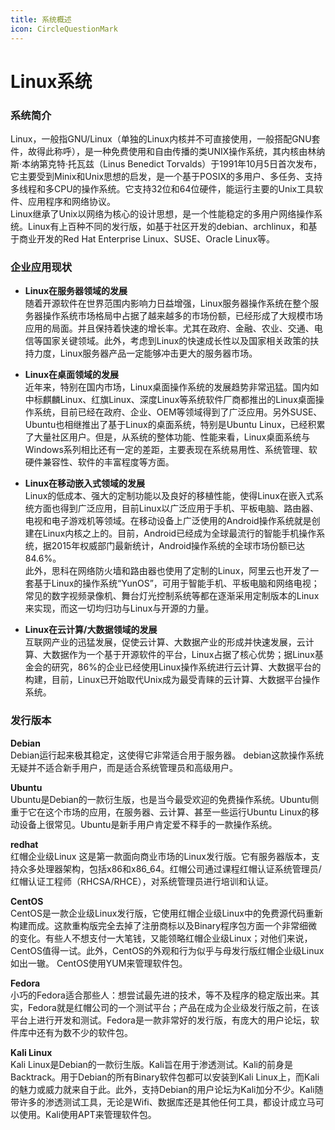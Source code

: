```yaml
---
title: 系统概述
icon: CircleQuestionMark
---
```


# Linux系统

### 系统简介

Linux，一般指GNU/Linux（单独的Linux内核并不可直接使用，一般搭配GNU套件，故得此称呼），是一种免费使用和自由传播的类UNIX操作系统，其内核由林纳斯·本纳第克特·托瓦兹（Linus Benedict Torvalds）于1991年10月5日首次发布，它主要受到Minix和Unix思想的启发，是一个基于POSIX的多用户、多任务、支持多线程和多CPU的操作系统。它支持32位和64位硬件，能运行主要的Unix工具软件、应用程序和网络协议。  
Linux继承了Unix以网络为核心的设计思想，是一个性能稳定的多用户网络操作系统。Linux有上百种不同的发行版，如基于社区开发的debian、archlinux，和基于商业开发的Red Hat Enterprise Linux、SUSE、Oracle Linux等。

### 企业应用现状

* **Linux在服务器领域的发展**  
  随着开源软件在世界范围内影响力日益增强，Linux服务器操作系统在整个服务器操作系统市场格局中占据了越来越多的市场份额，已经形成了大规模市场应用的局面。并且保持着快速的增长率。尤其在政府、金融、农业、交通、电信等国家关键领域。此外，考虑到Linux的快速成长性以及国家相关政策的扶持力度，Linux服务器产品一定能够冲击更大的服务器市场。

* **Linux在桌面领域的发展**  
  近年来，特别在国内市场，Linux桌面操作系统的发展趋势非常迅猛。国内如中标麒麟Linux、红旗Linux、深度Linux等系统软件厂商都推出的Linux桌面操作系统，目前已经在政府、企业、OEM等领域得到了广泛应用。另外SUSE、Ubuntu也相继推出了基于Linux的桌面系统，特别是Ubuntu Linux，已经积累了大量社区用户。但是，从系统的整体功能、性能来看，Linux桌面系统与Windows系列相比还有一定的差距，主要表现在系统易用性、系统管理、软硬件兼容性、软件的丰富程度等方面。

* **Linux在移动嵌入式领域的发展**  
  Linux的低成本、强大的定制功能以及良好的移植性能，使得Linux在嵌入式系统方面也得到广泛应用，目前Linux以广泛应用于手机、平板电脑、路由器、电视和电子游戏机等领域。在移动设备上广泛使用的Android操作系统就是创建在Linux内核之上的。目前，Android已经成为全球最流行的智能手机操作系统，据2015年权威部门最新统计，Android操作系统的全球市场份额已达84.6%。  
  此外，思科在网络防火墙和路由器也使用了定制的Linux，阿里云也开发了一套基于Linux的操作系统“YunOS”，可用于智能手机、平板电脑和网络电视；常见的数字视频录像机、舞台灯光控制系统等都在逐渐采用定制版本的Linux来实现，而这一切均归功与Linux与开源的力量。

* **Linux在云计算/大数据领域的发展**  
  互联网产业的迅猛发展，促使云计算、大数据产业的形成并快速发展，云计算、大数据作为一个基于开源软件的平台，Linux占据了核心优势；据Linux基金会的研究，86%的企业已经使用Linux操作系统进行云计算、大数据平台的构建，目前，Linux已开始取代Unix成为最受青睐的云计算、大数据平台操作系统。

### 发行版本

**Debian**  
Debian运行起来极其稳定，这使得它非常适合用于服务器。 debian这款操作系统无疑并不适合新手用户，而是适合系统管理员和高级用户。

**Ubuntu**  
Ubuntu是Debian的一款衍生版，也是当今最受欢迎的免费操作系统。Ubuntu侧重于它在这个市场的应用，在服务器、云计算、甚至一些运行Ubuntu Linux的移动设备上很常见。Ubuntu是新手用户肯定爱不释手的一款操作系统。

**redhat**  
红帽企业级Linux 这是第一款面向商业市场的Linux发行版。它有服务器版本，支持众多处理器架构，包括x86和x86_64。红帽公司通过课程红帽认证系统管理员/红帽认证工程师（RHCSA/RHCE），对系统管理员进行培训和认证。

**CentOS**  
CentOS是一款企业级Linux发行版，它使用红帽企业级Linux中的免费源代码重新构建而成。这款重构版完全去掉了注册商标以及Binary程序包方面一个非常细微的变化。有些人不想支付一大笔钱，又能领略红帽企业级Linux；对他们来说，CentOS值得一试。此外，CentOS的外观和行为似乎与母发行版红帽企业级Linux如出一辙。 CentOS使用YUM来管理软件包。

**Fedora**  
小巧的Fedora适合那些人：想尝试最先进的技术，等不及程序的稳定版出来。其实，Fedora就是红帽公司的一个测试平台；产品在成为企业级发行版之前，在该平台上进行开发和测试。Fedora是一款非常好的发行版，有庞大的用户论坛，软件库中还有为数不少的软件包。

**Kali Linux**  
Kali Linux是Debian的一款衍生版。Kali旨在用于渗透测试。Kali的前身是Backtrack。用于Debian的所有Binary软件包都可以安装到Kali Linux上，而Kali的魅力或威力就来自于此。此外，支持Debian的用户论坛为Kali加分不少。Kali随带许多的渗透测试工具，无论是Wifi、数据库还是其他任何工具，都设计成立马可以使用。Kali使用APT来管理软件包。
